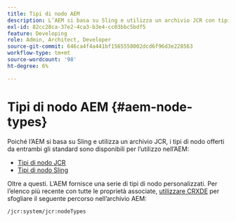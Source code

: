 ```yaml
---
title: Tipi di nodo AEM
description: L’AEM si basa su Sling e utilizza un archivio JCR con tipi di nodo offerti da entrambi, ma l’AEM fornisce anche una serie di tipi di nodo propri.
exl-id: 82cc28ca-37e2-4ca3-b3e4-cc03bbc5bdf5
feature: Developing
role: Admin, Architect, Developer
source-git-commit: 646ca4f4a441bf1565558002dcd6f96d3e228563
workflow-type: tm+mt
source-wordcount: '98'
ht-degree: 6%

---
```


# Tipi di nodo AEM {#aem-node-types}

Poiché l’AEM si basa su Sling e utilizza un archivio JCR, i tipi di nodo offerti da entrambi gli standard sono disponibili per l’utilizzo nell’AEM:

* [Tipi di nodo JCR](https://www.adobe.io/experience-manager/reference-materials/spec/jcr/2.0/3_Repository_Model.html#3.1.7-Node-Types)
* [Tipi di nodo Sling](https://cwiki.apache.org/confluence/display/SLING/Sling+Node+Types)

Oltre a questi. L’AEM fornisce una serie di tipi di nodo personalizzati. Per l’elenco più recente con tutte le proprietà associate, [utilizzare CRXDE](/help/implementing/developing/tools/crxde.md) per sfogliare il seguente percorso nell’archivio AEM:

`/jcr:system/jcr:nodeTypes`
